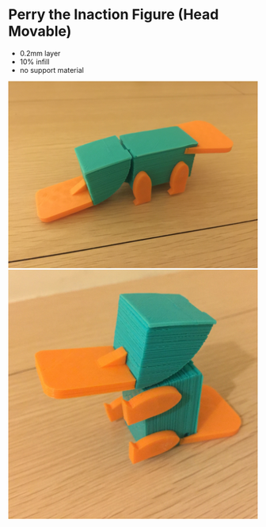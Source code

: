 # Perry the Inaction Figure (Head Movable)

- 0.2mm layer 
- 10% infill
- no support material 

![flat](https://raw.githubusercontent.com/penk/PerryTheInactionFigure/master/images/flat.JPG)
![sit](https://raw.githubusercontent.com/penk/PerryTheInactionFigure/master/images/sit.JPG)

